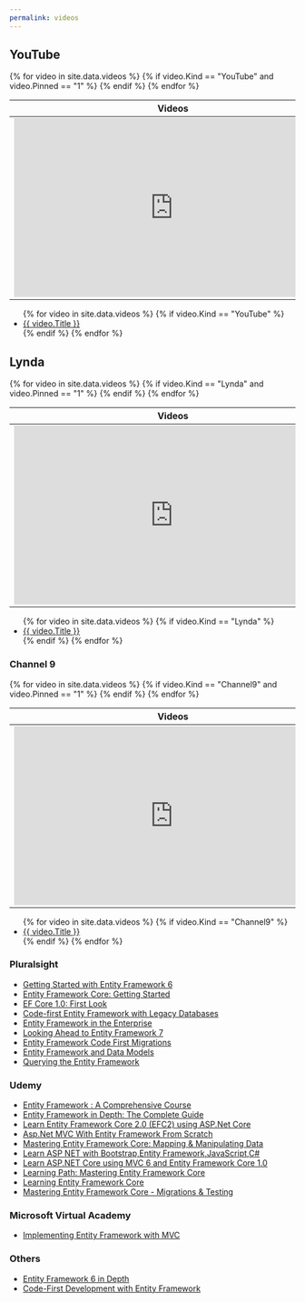 ```yaml
---
permalink: videos
---
```

<h2>YouTube</h2>
<table>
	<thead>
		<tr>
			<th>Videos</th>
			<th>Description</th>
		</tr>
	</thead>
	<tbody>
{% for video in site.data.videos %}
	{% if video.Kind == "YouTube" and video.Pinned == "1" %}
		<tr>
			<td>
				<iframe width="560" height="315" src="https://www.youtube.com/embed/{{ video.ID }}" frameborder="0" allow="autoplay; encrypted-media" allowfullscreen></iframe>
			</td>
			<td>
				<h3>{{ video.Title }}</h3>
				{{ video.Description }}
			</td>
		</tr>
	{% endif %}
{% endfor %}		
	</tbody>
</table>

<ul>
{% for video in site.data.videos %}
	{% if video.Kind == "YouTube" %}
		<li>
			<a href="https://www.youtube.com/watch?v={{ video.ID }}" target="_blank">{{ video.Title }}</a>
		</li>
	{% endif %}
{% endfor %}
</ul>

<h2>Lynda</h2>
<table>
	<thead>
		<tr>
			<th>Videos</th>
			<th>Description</th>
		</tr>
	</thead>
	<tbody>
{% for video in site.data.videos %}
	{% if video.Kind == "Lynda" and video.Pinned == "1" %}
		<tr>
			<td>
				<iframe width="560" height="315" src='https://www.lynda.com/player/embed/{{ video.ID }}?fs=3&w=560&h=315&ps=paused&utm_medium=referral&utm_source=embed+video&utm_campaign=ldc-website&utm_content=vid-{{ video.ID }}' mozallowfullscreen='true' webkitallowfullscreen='true' allowfullscreen='true' frameborder='0'></iframe>
			</td>
			<td>
				<h3>{{ video.Title }}</h3>
				{{ video.Description }}
			</td>
		</tr>
	{% endif %}
{% endfor %}		
	</tbody>
</table>
<ul>
{% for video in site.data.videos %}
	{% if video.Kind == "Lynda" %}
		<li>
			<a href="{{ video.Url }}" target="_blank">{{ video.Title }}</a>
		</li>
	{% endif %}
{% endfor %}
</ul>


<h3>Channel 9</h3>
<table>
	<thead>
		<tr>
			<th>Videos</th>
			<th>Description</th>
		</tr>
	</thead>
	<tbody>
{% for video in site.data.videos %}
	{% if video.Kind == "Channel9" and video.Pinned == "1" %}
		<tr>
			<td>
                <iframe width="560" height="315" src="https://channel9.msdn.com/{{ video.ID }}/player?format=smooth" mozallowfullscreen='true' webkitallowfullscreen='true' allowFullScreen frameBorder="0"></iframe>
			</td>
			<td>
				<h3>{{ video.Title }}</h3>
				{{ video.Description }}
			</td>
		</tr>
	{% endif %}
{% endfor %}		
	</tbody>
</table>
<ul>
{% for video in site.data.videos %}
	{% if video.Kind == "Channel9" %}
		<li>
			<a href="https://channel9.msdn.com/{{ video.ID }}?ocid=player" target="_blank">{{ video.Title }}</a>
		</li>
	{% endif %}
{% endfor %}
</ul>

<h3>Pluralsight</h3>
<ul>
	<li><a href="https://app.pluralsight.com/library/courses/entity-framework-6-getting-started/table-of-contents" target="_blank">Getting Started with Entity Framework 6</a></li>
    <li><a href="https://app.pluralsight.com/library/courses/entity-framework-core-getting-started/table-of-contents" target="_blank">Entity Framework Core: Getting Started</a></li>
    <li><a href="https://app.pluralsight.com/library/courses/play-by-play-ef-core-1-0-first-look-julie-lerman/table-of-contents" target="_blank">EF Core 1.0: First Look</a></li>
    <li><a href="https://app.pluralsight.com/library/courses/code-first-entity-framework-legacy-databases/table-of-contents" target="_blank">Code-first Entity Framework with Legacy Databases</a></li>
    <li><a href="https://app.pluralsight.com/library/courses/entity-framework-enterprise-update/table-of-contents" target="_blank">Entity Framework in the Enterprise</a></li>
    <li><a href="https://app.pluralsight.com/library/courses/entity-framework-7-looking-ahead/table-of-contents" target="_blank">Looking Ahead to Entity Framework 7</a></li>
    <li><a href="https://app.pluralsight.com/library/courses/efmigrations/table-of-contents" target="_blank">Entity Framework Code First Migrations</a></li>
    <li><a href="https://app.pluralsight.com/library/courses/efintro-models/table-of-contents" target="_blank">Entity Framework and Data Models</a></li>
    <li><a href="https://app.pluralsight.com/library/courses/querying-entity-framework/table-of-contents" target="_blank">Querying the Entity Framework</a></li>
</ul>
<h3>Udemy</h3>	
<ul>
	<li><a href="https://www.udemy.com/entity-framework-a-comprehensive-course/" target="_blank">Entity Framework : A Comprehensive Course</a></li>
    <li><a href="https://www.udemy.com/entity-framework-tutorial/" target="_blank">Entity Framework in Depth: The Complete Guide</a></li>
    <li><a href="https://www.udemy.com/learn-entity-framework-core-2-efc2-using-aspnet-core/" target="_blank">Learn Entity Framework Core 2.0 (EFC2) using ASP.Net Core</a></li>
    <li><a href="https://www.udemy.com/aspnet-mvc-with-entity-framework-from-scratch/" target="_blank">Asp.Net MVC With Entity Framework From Scratch</a></li>
    <li><a href="https://www.udemy.com/mastering-entity-framework-core-mapping-manipulating-data/" target="_blank">Mastering Entity Framework Core: Mapping & Manipulating Data</a></li>
    <li><a href="https://www.udemy.com/learn_aspnet_bootstrap_entityframework/" target="_blank">Learn ASP NET with Bootstrap,Entity Framework,JavaScript,C#</a></li>
    <li><a href="https://www.udemy.com/learn-aspnet-core-mvc-web-apis-ef-core-bonus-ios-app/" target="_blank">Learn ASP.NET Core using MVC 6 and Entity Framework Core 1.0</a></li>
    <li><a href="https://www.udemy.com/learning-path-mastering-entity-framework-core/" target="_blank">Learning Path: Mastering Entity Framework Core</a></li>
    <li><a href="https://www.udemy.com/learning-entity-framework-core/" target="_blank">Learning Entity Framework Core</a></li>
    <li><a href="https://www.udemy.com/mastering-entity-framework-core-migrations-testing/" target="_blank">Mastering Entity Framework Core - Migrations & Testing</a></li>
</ul>
<h3>Microsoft Virtual Academy</h3>
<ul>
    <li><a href="https://mva.microsoft.com/en-US/training-courses/implementing-entity-framework-with-mvc-8931?l=e2H2lDC3_8304984382" target="_blank">Implementing Entity Framework with MVC</a></li>
</ul>
<h3>Others</h3>
<ul>
	<li><a href="https://codewithmosh.teachable.com/p/entity-framework/?coupon_code=HALFOFF" target="_blank">Entity Framework 6 in Depth</a></li>
	<li><a href="https://www.wintellectnow.com/Videos/Watch?videoId=code-first-development-with-entity-framework" target="_blank">Code-First Development with Entity Framework</a></li>
</ul>